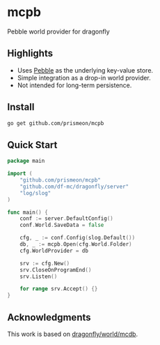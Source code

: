 # mcpb
Pebble world provider for dragonfly

## Highlights
- Uses [Pebble](https://github.com/cockroachdb/pebble) as the underlying key-value store.
- Simple integration as a drop-in world provider.
- Not intended for long-term persistence.

## Install
```sh
go get github.com/prismeon/mcpb
```

## Quick Start
```go
package main

import (
    "github.com/prismeon/mcpb"
    "github.com/df-mc/dragonfly/server"
    "log/slog"
)

func main() {
    conf := server.DefaultConfig()
    conf.World.SaveData = false

    cfg, _ := conf.Config(slog.Default())
    db, _ := mcpb.Open(cfg.World.Folder)
    cfg.WorldProvider = db

    srv := cfg.New()
    srv.CloseOnProgramEnd()
    srv.Listen()

    for range srv.Accept() {}
}
```

## Acknowledgments
This work is based on [dragonfly/world/mcdb](https://github.com/df-mc/dragonfly/tree/master/server/world/mcdb).
